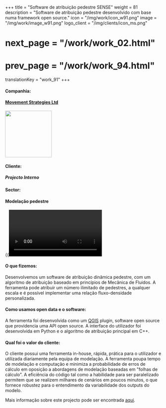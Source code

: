 +++
title = "Software de atribuição pedestre SENSE"
weight = 81
description = "Software de atribuição pedestre desenvolvido com base numa framework open source."
icon = "/img/work/icon_w91.png"
image = "/img/work/image_w91.png"
logo_client = "/img/clients/icon_ms.png"
# next_page = "/work/work_02.html"
# prev_page = "/work/work_94.html"
translationKey = "work_91"
+++

<!-- Company -->
<div class="row">
	<div class="col-sm-3"><h4>Companhia:</h4></div>
	<div class="col-sm-3"> <h4><a href = "https://movementstrategies.com" target="_blank">Movement Strategies Ltd</a> </h4> </div>
	<div class="col-sm-3"><a href = "https://movementstrategies.com" target="_blank"/> <img src="/img/clients/icon_ms.svg" width="150px"/></a></div>
</div>	

<!-- Client -->
<div class="row">
	<div class="col-sm-3"><h4>Cliente:</h4></div>
	<div class="col-sm-3"> <h5><i>Projecto Interno </i></h5></div>
	<!-- <div class="col-sm-3"></div> -->
</div>	

<!-- Sector -->
<div class="row">
	<div class="col-sm-3"><h4>Sector:</h4></div>
	<div class="col-sm-3"> <h4>Modelação pedestre</div>
	<div class="col-sm-3"></div>
</div>	

{{<video autoplay="yes" src="/img/work/video_w91.mp4" controls="yes">}}
<em>Example of simulation of the egress of the Beyoncé and Jay-Z concert at the Nice Allianz Riviera Stadium in 2018.</em>
<br></br>


<h4>O que fizemos:</h4> 
<p>
Desenvolvemos um software de atribuição dinâmica pedestre, com um algoritmo de atribuição baseado em princípios de Mecânica de Fluidos. A ferramenta pode atribuir um número ilimitado de pedestres, a qualquer escala e é possível implementar uma relação fluxo-densidade personalizada.
</p>

<h4>Como usamos open data e o software:</h4>
<p>
A ferramenta foi desenvolvida como um <a href = "https://qgis.org/en/site/" target="_blank">QGIS</a> plugin, software open source que providencia uma API open source. A interface do utilizador foi desenvolvida em Python e o algoritmo de atribuição principal em C++.
</p>

<h4>Qual foi o valor do cliente:</h4>
<p>
O cliente possui uma ferramenta in-house, rápida, prática para o utilizador e utilizada diariamente pela equipa de modelação. A ferramenta poupa tempo de modelação e computação e minimiza a probabilidade de erros de cálculo em oposição a abordagens de modelação baseadas em "folhas de cálculo". A eficiência do código tal como a habilidade para ser paralelizado permitem que se realizem milhares de cenários em poucos minutos, o que fornece robustez para o entendimento da variabilidade dos outputs do modelo.
</p>

<p>
Mais informação sobre este projecto pode ser encontrada <a href = "https://movementstrategies.com/blog-posts/modelling-pedestrian-movement-with-sense-old-science-new-approach" target="_blank"><u>aqui</u></a>.
</p>


